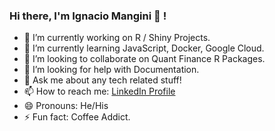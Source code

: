### Hi there, I'm Ignacio Mangini 👋 ! 

- 🔭 I’m currently working on R / Shiny Projects.
- 🌱 I’m currently learning JavaScript, Docker, Google Cloud.
- 👯 I’m looking to collaborate on Quant Finance R Packages.   
- 🤔 I’m looking for help with Documentation.
- 💬 Ask me about any tech related stuff!
- 📫 How to reach me: [LinkedIn Profile](https://www.linkedin.com/in/ignacio-mangini-baa275186/)
- 😄 Pronouns: He/His
- ⚡ Fun fact: Coffee Addict.

